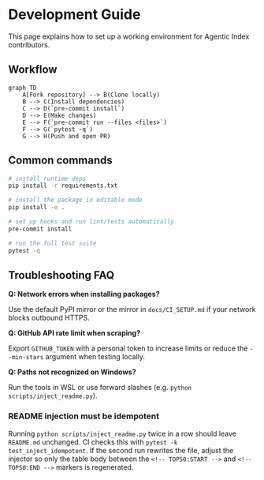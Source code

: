 # Development Guide

This page explains how to set up a working environment for Agentic Index contributors.

## Workflow

```mermaid
graph TD
    A[Fork repository] --> B(Clone locally)
    B --> C(Install dependencies)
    C --> D(`pre-commit install`)
    D --> E(Make changes)
    E --> F(`pre-commit run --files <files>`)
    F --> G(`pytest -q`)
    G --> H(Push and open PR)
```

## Common commands

```bash
# install runtime deps
pip install -r requirements.txt

# install the package in editable mode
pip install -e .

# set up hooks and run lint/tests automatically
pre-commit install

# run the full test suite
pytest -q
```

## Troubleshooting FAQ

**Q: Network errors when installing packages?**

Use the default PyPI mirror or the mirror in `docs/CI_SETUP.md` if your network blocks outbound HTTPS.

**Q: GitHub API rate limit when scraping?**

Export `GITHUB_TOKEN` with a personal token to increase limits or reduce the `--min-stars` argument when testing locally.

**Q: Paths not recognized on Windows?**

Run the tools in WSL or use forward slashes (e.g. `python scripts/inject_readme.py`).

### README injection must be idempotent

Running `python scripts/inject_readme.py` twice in a row should leave `README.md`
unchanged. CI checks this with `pytest -k test_inject_idempotent`. If the second
run rewrites the file, adjust the injector so only the table body between the
`<!-- TOP50:START -->` and `<!-- TOP50:END -->` markers is regenerated.
